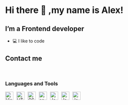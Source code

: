 # Hi there 👋 ,my name is Alex! 


## I’m a Frontend developer
- 💻 I like to code

## Contact me
<br>

### Languages and Tools
<img style="margin-right:10px" align="left" alt="Visual Studio Code" width="26px" src="https://linuxvsem.ru/wp-content/uploads/2019/11/1200px-Visual_Studio_Code_1.35_icon.svg_.png" />
<img style="margin-right:10px" align="left" alt="HTML5" width="26px" src="https://www.prowebtechnos.com/wp-content/uploads/2019/08/html5.svg" />
<img style="margin-right:10px" align="left" alt="CSS3" width="26px" src="https://www.pinclipart.com/picdir/big/255-2555215_social-media-icons-css3-icon-hover-effects-html.png" />
<img style="margin-right:10px" align="left" alt="sass" width="26px" src="https://img.icons8.com/color/452/sass.png" />
<img style="margin-right:10px" align="left" alt="JavaScript" width="26px" src="https://upload.wikimedia.org/wikipedia/commons/thumb/9/99/Unofficial_JavaScript_logo_2.svg/1024px-Unofficial_JavaScript_logo_2.svg.png" />
<img style="margin-right:10px" align="left" alt="JavaScript" width="26px" src="https://avatars.mds.yandex.net/get-zen_doc/1645803/pub_5f5b0d7a8279b409461eaa29_5f5b0ebbd5e15d30de6dabab/scale_1200"/>
<img style="margin-right:10px" align="left" alt="JavaScript" width="26px" src="https://offers-api.agregatoreat.ru/api/file/1cab61f9-3208-4568-8894-6988a026f49d" />



[instagram]: https://www.instagram.com/corvaxv/
[vk]: https://vk.com/vladislavkalachov